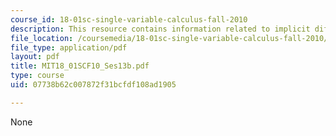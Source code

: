 ```yaml
---
course_id: 18-01sc-single-variable-calculus-fall-2010
description: This resource contains information related to implicit differentiation.
file_location: /coursemedia/18-01sc-single-variable-calculus-fall-2010/07738b62c007872f31bcfdf108ad1905_MIT18_01SCF10_Ses13b.pdf
file_type: application/pdf
layout: pdf
title: MIT18_01SCF10_Ses13b.pdf
type: course
uid: 07738b62c007872f31bcfdf108ad1905

---
```

None